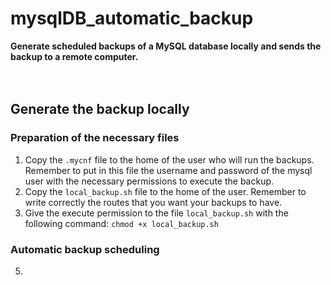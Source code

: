 # mysqlDB_automatic_backup
**Generate scheduled backups of a MySQL database locally and sends the backup to a remote computer.**
<br>
<br>
<br>
## Generate the backup locally
### Preparation of the necessary files
1. Copy the `.mycnf` file to the home of the user who will run the backups. Remember to put in this file the username and password of the mysql user with the necessary permissions to execute the backup.
2. Copy the `local_backup.sh` file to the home of the user. Remember to write correctly the routes that you want your backups to have.
3. Give the execute permission to the file `local_backup.sh` with the following command: `chmod +x local_backup.sh`
### Automatic backup scheduling
5. 
